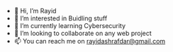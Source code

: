 - 👋 Hi, I’m Rayid
- 👀 I’m interested in Buidling stuff
- 🌱 I’m currently learning Cybersecurity
- 👯 I’m looking to collaborate on any web project
- 📫 You can reach me on rayidashrafdar@gmail.com
